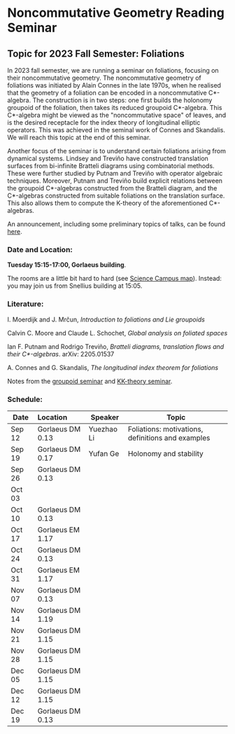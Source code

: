 # Noncommutative Geometry Reading Seminar
## Topic for 2023 Fall Semester: Foliations

In 2023 fall semester, we are running a seminar on foliations, focusing on their noncommutative geometry. The noncommutative geometry of foliations was initiated by Alain Connes in the late 1970s, when he realised that the geometry of a foliation can be encoded in a noncommutative C\*-algebra. The construction is in two steps: one first builds the holonomy groupoid of the foliation, then takes its reduced groupoid C\*-algebra. This C\*-algebra might be viewed as the "noncommutative space" of leaves, and is the desired receptacle for the index theory of longitudinal elliptic operators. This was achieved in the seminal work of Connes and Skandalis. We will reach this topic at the end of this seminar.

Another focus of the seminar is to understand certain foliations arising from dynamical systems. Lindsey and Treviño have constructed translation surfaces from bi-infinite Bratteli diagrams using combinatorial methods. These were further studied by Putnam and Treviño with operator algebraic techniques. Moreover, Putnam and Treviño build explicit relations between the groupoid C\*-algebras constructed from the Bratteli diagram, and the C\*-algebras constructed from suitable foliations on the translation surface. This also allows them to compute the K-theory of the aforementioned C\*-algebras.

An announcement, including some preliminary topics of talks, can be found [here](https://ncg-leiden.github.io/foliation2023/foliation_announcement).

### Date and Location:
**Tuesday 15:15-17:00, Gorlaeus building**. 

The rooms are a little bit hard to hard (see [Science Campus map](https://www.universiteitleiden.nl/binaries/content/assets/science/cm/campusplattegrond-faculty-of-science.pdf?_ga=2.210011805.922390172.1671443107-1639011062.1660081271)). Instead: you may join us from Snellius building at 15:05.

### Literature:

 I. Moerdijk and J. Mrčun, *Introduction to foliations and Lie groupoids*

Calvin C. Moore and Claude L. Schochet, *Global analysis on foliated spaces*

Ian F. Putnam and Rodrigo Treviño, *Bratteli diagrams, translation flows and their C\*-algebras*. arXiv: 2205.01537

A. Connes and G. Skandalis, *The longitudinal index theorem for foliations*

Notes from the [groupoid seminar](https://ncg-leiden.github.io/groupoid2022/groupoid_notes.pdf) and [KK-theory seminar](https://liyuezhao.github.io/notes/kk_notes.pdf).

### Schedule:

|  Date   | Location | Speaker  |  Topic |
|  ---  | :-----------  | ----  | -------- |
| Sep 12 | Gorlaeus DM 0.13 | Yuezhao Li | Foliations:  motivations, definitions and examples |
| Sep 19 | Gorlaeus DM 0.17 | Yufan Ge | Holonomy and stability |
| Sep 26 | Gorlaeus DM 0.13 |  |  |
| Oct 03 |  |  |  |
| Oct 10 | Gorlaeus DM 0.13 |  |  |
| Oct 17 | Gorlaeus EM 1.17 |  |   |
| Oct 24 | Gorlaeus DM 0.13 |  |  |
| Oct 31 | Gorlaeus EM 1.17 |  |  |
| Nov 07 | Gorlaeus DM 0.13 |  |  |
| Nov 14 | Gorlaeus DM 1.19 |            |  |
| Nov 21 | Gorlaeus DM 1.15 |  |  |
| Nov 28 | Gorlaeus DM 1.15 |  |  |
| Dec 05 | Gorlaeus DM 1.15 |  |  |
| Dec 12 | Gorlaeus DM 1.15 |  |  |
| Dec 19 | Gorlaeus DM 0.13 |  |  |
